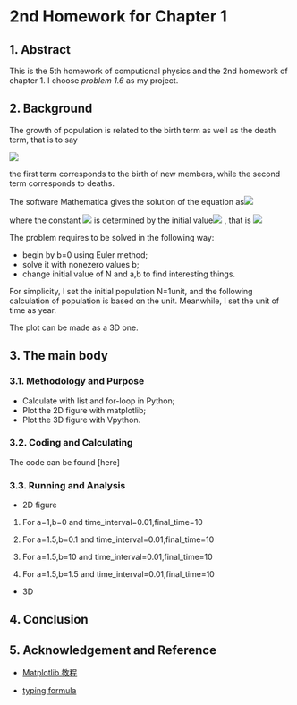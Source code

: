 # 2nd Homework for Chapter 1
## 1. Abstract

This is the 5th homework of computional physics and the 2nd homework of chapter 1. I choose *problem 1.6* as my project.

## 2. Background

The growth of population is related to the birth term as well as the death term, that is to say

<img src="http://chart.googleapis.com/chart?cht=tx&chl=%5Cfrac%7BdN%7D%7Bdt%7D%3DaN-bN%5E%7B2%7D" style="border:none;" />

the first term corresponds to the birth of new members, while the second term corresponds to deaths.

The software Mathematica gives the solution of the equation as<img src="http://chart.googleapis.com/chart?cht=tx&chl=N(t)%3D%5Cfrac%7Bace%5E%7Bat%7D%7D%7B-1%2Bbce%5E%7Bat%7D%7D" style="border:none;" />

where the constant <img src="http://chart.googleapis.com/chart?cht=tx&chl=c" style="border:none;" /> is determined by the initial value<img src="http://chart.googleapis.com/chart?cht=tx&chl=N(0)%3DN_%7B0%7D" style="border:none;" /> , that is <img src="http://chart.googleapis.com/chart?cht=tx&chl=c%3D%5Cfrac%7BN_%7B0%7D%7D%7BbN_%7B0%7D-a%7D" style="border:none;" />

The problem requires to be solved in the following way:

- begin by b=0 using Euler method;
- solve it with nonezero values b;
- change initial value of N and a,b to find interesting things. 

For simplicity, I set the initial population N=1unit, and the following calculation of population is based on the unit. Meanwhile, I set the unit of time as year.

The plot can be made as a 3D one.

## 3. The main body
### 3.1. Methodology and Purpose
- Calculate with list and  for-loop in Python;
- Plot the 2D figure with matplotlib;
- Plot the 3D figure with Vpython.

### 3.2. Coding and Calculating
The code can be found [here]

### 3.3. Running and Analysis

- 2D figure
1. For a=1,b=0 and time_interval=0.01,final_time=10

2. For a=1.5,b=0.1 and time_interval=0.01,final_time=10

3. For a=1.5,b=10 and time_interval=0.01,final_time=10

4. For a=1.5,b=1.5 and time_interval=0.01,final_time=10

- 3D

## 4. Conclusion


## 5. Acknowledgement and Reference
- [Matplotlib 教程](http://liam0205.me/2014/09/11/matplotlib-tutorial-zh-cn/)

- [typing formula](http://www.ruanyifeng.com/webapp/formula.html)
